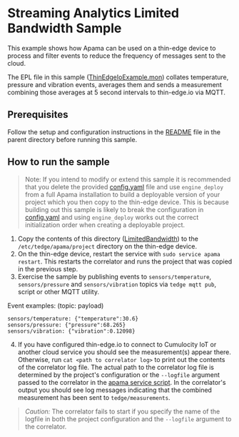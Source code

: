 # Streaming Analytics Limited Bandwidth Sample

This example shows how Apama can be used on a thin-edge device to process and
filter events to reduce the frequency of messages sent to the cloud.

The EPL file in this sample
([ThinEdgeIoExample.mon](monitors/ThinEdgeIoExample.mon)) collates temperature,
pressure and vibration events, averages them and sends a measurement combining
those averages at 5 second intervals to thin-edge.io via MQTT.

## Prerequisites
Follow the setup and configuration instructions in the [README](../README.md)
file in the parent directory before running this sample.

## How to run the sample

> Note: If you intend to modify or extend this sample it is recommended that
> you delete the provided [config.yaml](config.yaml) file and use
> `engine_deploy` from a full Apama installation to build a deployable version
> of your project which you then copy to the thin-edge device. This is because
> building out this sample is likely to break the configuration in
> [config.yaml](config.yaml) and using `engine_deploy` works out the
> correct initialization order when creating a deployable project.

1. Copy the contents of this directory ([LimitedBandwidth](./)) to the
`/etc/tedge/apama/project` directory on the thin-edge device.
2. On the thin-edge device, restart the service with `sudo service apama
restart`. This restarts the correlator and runs the project that was copied
in the previous step.
3. Exercise the sample by publishing events to `sensors/temperature`,
`sensors/pressure` and `sensors/vibration` topics via `tedge mqtt pub`, script
or other MQTT utility.

Event examples: (topic: payload)
```
sensors/temperature: {"temperature":30.6}
sensors/pressure: {"pressure":68.265}
sensors/vibration: {"vibration":0.12098}
```

4. If you have configured thin-edge.io to connect to Cumulocity IoT or another
cloud service you should see the measurement(s) appear there.
Otherwise, run `cat <path to correlator log>` to print out the contents of
the correlator log file. The actual path to the correlator log file is
determined by the project's configuration or the `--logfile` argument passed
to the correlator in the [apama service script](../src/service/apama). In the
correlator's output you should see log messages indicating that the combined
measurement has been sent to `tedge/measurements`.
> _Caution:_ The correlator fails to start if you specify the name of the
> logfile in both the project configuration and the `--logfile` argument to
> the correlator.
